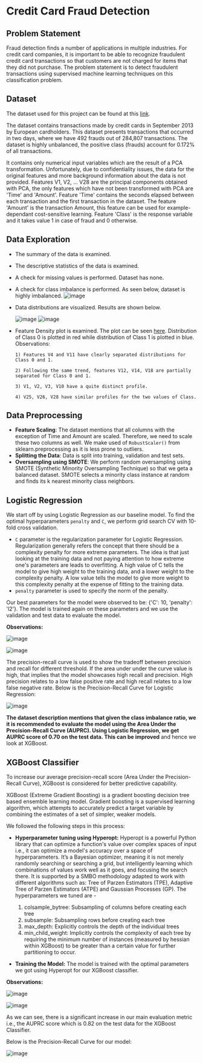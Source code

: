 # Credit Card Fraud Detection

## Problem Statement

Fraud detection finds a number of applications in multiple industries. For credit card companies, it is important to be able to recognize fraudulent credit card transactions so that customers are not charged for items that they did not purchase. The problem statement is to detect fraudulent transactions using supervised machine learning techniques on this classification problem.

## Dataset

The dataset used for this project can be found at this [link](https://www.kaggle.com/datasets/mlg-ulb/creditcardfraud).

The dataset contains transactions made by credit cards in September 2013 by European cardholders. This dataset presents transactions that occurred in two days, where we have 492 frauds out of 284,807 transactions. The dataset is highly unbalanced, the positive class (frauds) account for 0.172% of all transactions.

It contains only numerical input variables which are the result of a PCA transformation. Unfortunately, due to confidentiality issues, the data for the original features and more background information about the data is not provided. Features V1, V2, … V28 are the principal components obtained with PCA, the only features which have not been transformed with PCA are 'Time' and 'Amount'. Feature 'Time' contains the seconds elapsed between each transaction and the first transaction in the dataset. The feature 'Amount' is the transaction Amount, this feature can be used for example-dependant cost-sensitive learning. Feature 'Class' is the response variable and it takes value 1 in case of fraud and 0 otherwise.

## Data Exploration

- The summary of the data is examined.
- The descriptive statistics of the data is examined.
- A check for missing values is performed. Dataset has none.
- A check for class imbalance is performed. As seen below, dataset is highly imbalanced.
  ![image](https://user-images.githubusercontent.com/41315903/173405002-54a83363-9f52-4624-80af-b2b58720756a.png)
- Data distributions are visualized. Results are shown below.

  ![image](https://user-images.githubusercontent.com/41315903/173405168-a3d5296f-e1a4-469a-963a-bf00d17a6a73.png)
  ![image](https://user-images.githubusercontent.com/41315903/173405230-a69806ad-17f2-41f9-b756-df7ce3c16841.png)
- Feature Density plot is examined. The plot can be seen [here](https://github.com/kedarghule/Credit-Card-Fraud-Detection/blob/main/feature_density_plot.png).
  Distribution of Class 0 is plotted in red while distribution of Class 1 is plotted in blue.
    Observations:

      1) Features V4 and V11 have clearly separated distributions for Class 0 and 1.

      2) Following the same trend, features V12, V14, V18 are partially separated for Class 0 and 1.

      3) V1, V2, V3, V10 have a quite distinct profile.

      4) V25, V26, V28 have similar profiles for the two values of Class.

## Data Preprocessing

- **Feature Scaling**: The dataset mentions that all columns with the exception of Time and Amount are scaled. Therefore, we need to scale these two columns as well. We make used of `RobustScaler()` from sklearn.preprocessing as it is less prone to outliers.
- **Splitting the Data**: Data is split into training, validation and test sets.
- **Oversampling using SMOTE**: We perform random oversampling using SMOTE (Synthetic Minority Oversampling Technique) so that we geta a balanced dataset. SMOTE selects a minority class instance at random and finds its k nearest minority class neighbors. 

## Logistic Regression

We start off by using Logistic Regression as our baseline model. To find the optimal hyperparameters `penalty` and `C`, we perform grid search CV with 10-fold cross validation. 

- `C` parameter is the regularization parameter for Logistic Regression. Regularization generally refers the concept that there should be a complexity penalty for more extreme parameters. The idea is that just looking at the training data and not paying attention to how extreme one's parameters are leads to overfitting. A high value of C tells the model to give high weight to the training data, and a lower weight to the complexity penalty. A low value tells the model to give more weight to this complexity penalty at the expense of fitting to the training data.
- `penalty` parameter is used to specify the norm of the penalty.

Our best parameters for the model were observed to be:  {'C': 10, 'penalty': 'l2'}. 
The model is trained again on these parameters and we use the validation and test data to evaluate the model.

**Observations:**

![image](https://user-images.githubusercontent.com/41315903/173409110-7fd56827-ffa6-449a-a68d-493ccbcb20fb.png)

![image](https://user-images.githubusercontent.com/41315903/173409326-38a01000-3359-4512-9e58-57c2a6fb67b0.png)

The precision-recall curve is used to show the tradeoff between precision and recall for different threshold. If the area under under the curve value is high, that implies that the model showcases high recall and precision. High precision relates to a low false positive rate and high recall relates to a low false negative rate. 
Below is the Precision-Recall Curve for Logistic Regression:

![image](https://user-images.githubusercontent.com/41315903/173441420-788d8ba4-f2c5-4ce0-9e77-1eef1f826667.png)

**The dataset description mentions that given the class imbalance ratio, we it is recommended to evaluate the model using the Area Under the Precision-Recall Curve (AUPRC). Using Logistic Regression, we get AUPRC score of 0.70 on the test data. This can be improved** and hence we look at XGBoost.


## XGBoost Classifier

To increase our average precision-recall score (Area Under the Precision-Recall Curve), XGBoost is considered for better predictive capability.

XGBoost (Extreme Gradient Boosting) is a gradient boosting decision tree based ensemble learning model. Gradient boosting is a supervised learning algorithm, which attempts to accurately predict a target variable by combining the estimates of a set of simpler, weaker models.

We followed the following steps in this process:
- **Hyperparameter tuning using Hyperopt:**  Hyperopt is a powerful Python library that can optimize a function's value over complex spaces of input i.e., it can optimize a model's accuracy over a space of hyperparameters. It’s a Bayesian optimizer, meaning it is not merely randomly searching or searching a grid, but intelligently learning which combinations of values work well as it goes, and focusing the search there. It is supported by a SMBO methodology adapted to work with different algorithms such as: Tree of Parzen Estimators (TPE), Adaptive Tree of Parzen Estimators (ATPE) and Gaussian Processes (GP).
  The hyperparameters we tuned are - 
  1) colsample_bytree: Subsampling of columns before creating each tree
  2) subsample: Subsampling rows before creating each tree
  3) max_depth: Explicitly controls the depth of the individual trees
  4) min_child_weight: Implicitly controls the complexity of each tree by requiring the minimum number of instances (measured by hessian within XGBoost) to be greater than a certain value for further partitioning to occur. 

- **Training the Model:** The model is trained with the optimal parameters we got using Hyperopt for our XGBoost classifier.

**Observations:**

![image](https://user-images.githubusercontent.com/41315903/173432119-23cc9045-e3f2-47b0-889c-3ed4590ebf39.png)

![image](https://user-images.githubusercontent.com/41315903/173432735-7cc393e1-0ee3-49b1-9a5a-ffbd67b5cb33.png)

As we can see, there is a significant increase in our main evaluation metric i.e., the AUPRC score which is 0.82 on the test data for the XGBoost Classifier.

Below is the Precision-Recall Curve for our model:

![image](https://user-images.githubusercontent.com/41315903/173433502-995b0f42-fc6f-4a62-b1b3-da1ccc336ff6.png)
